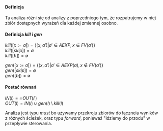 #### Definicja

Ta analiza różni się od analizy z poprzedniego tym,
że rozpatrujemy w niej zbiór dostępnych wyrażeń dla każdej zmiennej osobno.

#### Definicja $kill$ i $gen$

$kill([x := a]) = \{(x, a') | a' \in AEXP, x \in FV(a')\}$\
$kill([skip]) = \emptyset$ \
$kill([b]) = \emptyset$

$gen([x := a]) = \{(x, a') | a' \in AEXP(a), x \notin FV(a') \}$ \
$gen([skip]) = \emptyset$ \
$gen([b]) = \emptyset$

#### Postać równań

$IN(l) = \cap OUT(l')$\
$OUT(l) = IN(l) \cup gen(l) \setminus kill(l)$

Analiza jest typu $must$ bo używamy przekroju zbiorów do łączneia wyników z różnych ścieżek, oraz typu $forward$, ponieważ "idziemy do przodu" w przepływie sterowania.
